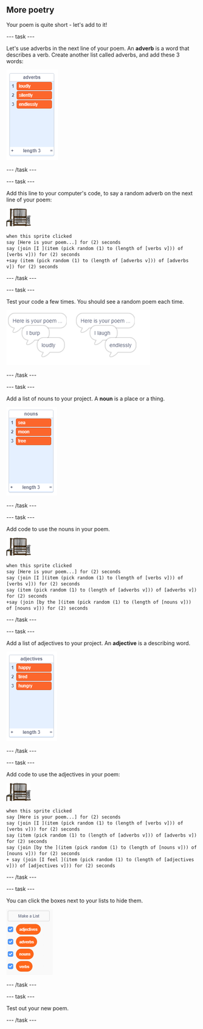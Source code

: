 ## More poetry

Your poem is quite short - let's add to it!

--- task ---

Let's use adverbs in the next line of your poem. An __adverb__ is a word that describes a verb. Create another list called adverbs, and add these 3 words:

![list with the words loudly, silently, endlessly](images/poetry-adverbs.png)

--- /task ---

--- task ---

Add this line to your computer's code, to say a random adverb on the next line of your poem:

![computer sprite](images/computer-sprite.png)

```blocks3
when this sprite clicked
say [Here is your poem...] for (2) seconds
say (join [I ](item (pick random (1) to (length of [verbs v])) of [verbs v])) for (2) seconds
+say (item (pick random (1) to (length of [adverbs v])) of [adverbs v]) for (2) seconds
```

--- /task ---

--- task ---

Test your code a few times. You should see a random poem each time.

![random speech bubbles with adverbs](images/poetry-adverb-test.png)

--- /task ---

--- task ---

Add a list of nouns to your project. A __noun__ is a place or a thing.

![a list of nouns with the words sea, moon, tree](images/poetry-nouns.png)

--- /task ---

--- task ---

Add code to use the nouns in your poem.

![computer sprite](images/computer-sprite.png)

```blocks3
when this sprite clicked
say [Here is your poem...] for (2) seconds
say (join [I ](item (pick random (1) to (length of [verbs v])) of [verbs v])) for (2) seconds
say (item (pick random (1) to (length of [adverbs v])) of [adverbs v]) for (2) seconds
+say (join [by the ](item (pick random (1) to (length of [nouns v])) of [nouns v])) for (2) seconds
```

--- /task ---

--- task ---

Add a list of adjectives to your project. An __adjective__ is a describing word.

![a list of adjective words happy, tired, hungry](images/poetry-adjectives.png)

--- /task ---

--- task ---

Add code to use the adjectives in your poem:

![computer sprite](images/computer-sprite.png)

```blocks3
when this sprite clicked
say [Here is your poem...] for (2) seconds
say (join [I ](item (pick random (1) to (length of [verbs v])) of [verbs v])) for (2) seconds
say (item (pick random (1) to (length of [adverbs v])) of [adverbs v]) for (2) seconds
say (join [by the ](item (pick random (1) to (length of [nouns v])) of [nouns v])) for (2) seconds
+ say (join [I feel ](item (pick random (1) to (length of [adjectives v])) of [adjectives v])) for (2) seconds
```

--- /task ---

--- task ---

You can click the boxes next to your lists to hide them.

![list variables with the tick boxes selected](images/poetry-lists-tick.png)

--- /task ---

--- task ---

Test out your new poem.

--- /task ---
